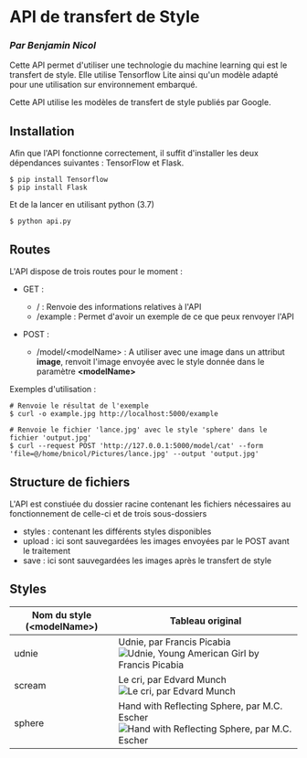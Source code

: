 
# API de transfert de Style

### *Par Benjamin Nicol*

Cette API permet d'utiliser une technologie du machine learning qui est le transfert de style. Elle utilise Tensorflow  Lite ainsi qu'un modèle adapté pour une utilisation sur environnement embarqué.

Cette API utilise les modèles de transfert de style publiés par Google.

## Installation

Afin que l'API fonctionne correctement, il suffit d'installer les deux dépendances suivantes : TensorFlow et Flask.

```
$ pip install Tensorflow
$ pip install Flask
```
Et de la lancer en utilisant python (3.7)
```
$ python api.py
```

## Routes
L'API dispose de trois routes pour le moment :

- GET :
	- / : Renvoie des informations relatives à l'API
	- /example : Permet d'avoir un exemple de ce que peux renvoyer l'API

- POST :
	- /model/\<modelName\> : A utiliser avec une image dans un attribut **image**, renvoit l'image envoyée avec le style donnée dans le paramètre **\<modelName\>**

Exemples d'utilisation :
```
# Renvoie le résultat de l'exemple
$ curl -o example.jpg http://localhost:5000/example

# Renvoie le fichier 'lance.jpg' avec le style 'sphere' dans le fichier 'output.jpg'
$ curl --request POST 'http://127.0.0.1:5000/model/cat' --form 'file=@/home/bnicol/Pictures/lance.jpg' --output 'output.jpg'
```
## Structure de fichiers
L'API est constiuée du dossier racine contenant les fichiers nécessaires au fonctionnement de celle-ci et de trois sous-dossiers 

- styles : contenant les différents styles disponibles
- upload : ici sont sauvegardées les images envoyées par le POST avant le traitement
- save : ici sont sauvegardées les images après le transfert de style

## Styles
| Nom du style (\<modelName\>) | Tableau original |
|--|--|
| udnie | Udnie, par Francis Picabia![Udnie, Young American Girl by Francis Picabia](https://upload.wikimedia.org/wikipedia/en/thumb/8/82/Francis_Picabia%2C_1913%2C_Udnie_%28Young_American_Girl%2C_The_Dance%29%2C_oil_on_canvas%2C_290_x_300_cm%2C_Mus%C3%A9e_National_d%E2%80%99Art_Moderne%2C_Centre_Georges_Pompidou%2C_Paris..jpg/599px-Francis_Picabia%2C_1913%2C_Udnie_%28Young_American_Girl%2C_The_Dance%29%2C_oil_on_canvas%2C_290_x_300_cm%2C_Mus%C3%A9e_National_d%E2%80%99Art_Moderne%2C_Centre_Georges_Pompidou%2C_Paris..jpg) |
| scream | Le cri, par Edvard Munch![Le cri, par Edvard Munch](https://upload.wikimedia.org/wikipedia/commons/thumb/c/c5/Edvard_Munch%2C_1893%2C_The_Scream%2C_oil%2C_tempera_and_pastel_on_cardboard%2C_91_x_73_cm%2C_National_Gallery_of_Norway.jpg/260px-Edvard_Munch%2C_1893%2C_The_Scream%2C_oil%2C_tempera_and_pastel_on_cardboard%2C_91_x_73_cm%2C_National_Gallery_of_Norway.jpg)|
| sphere | Hand with Reflecting Sphere, par M.C. Escher ![Hand with Reflecting Sphere, par M.C. Escher](https://upload.wikimedia.org/wikipedia/en/6/66/Hand_with_Reflecting_Sphere.jpg)|


